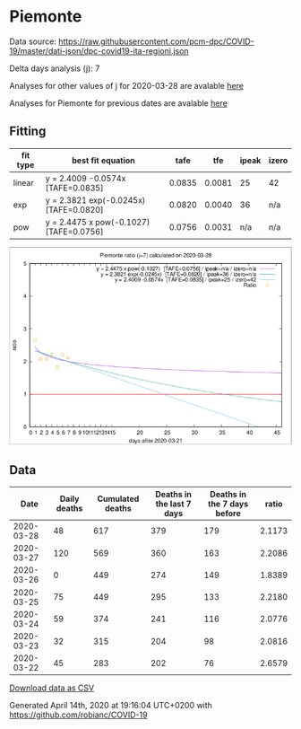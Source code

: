 # Piemonte

Data source: https://raw.githubusercontent.com/pcm-dpc/COVID-19/master/dati-json/dpc-covid19-ita-regioni.json

Delta days analysis (j): 7

Analyses for other values of j for 2020-03-28 are avalable [here](../2020-03-28/README.md)

Analyses for Piemonte for previous dates are avalable [here](../README.md)

## Fitting 
|fit type|best fit equation|tafe|tfe|ipeak|izero|
|-------|-----|--------|------|---|---|
|linear|y = 2.4009 -0.0574x  [TAFE=0.0835]|0.0835|0.0081|25|42|
|exp|y = 2.3821 exp(-0.0245x)  [TAFE=0.0820]|0.0820|0.0040|36|n/a|
|pow|y = 2.4475 x pow(-0.1027)  [TAFE=0.0756]|0.0756|0.0031|n/a|n/a|

![Plot](COVID-19_piemonte_j7_2020-03-28.png)

## Data
|Date|Daily deaths|Cumulated deaths|Deaths in the last 7 days|Deaths in the 7 days before|ratio|
|----|----------|-----------|-------|--------------------|-----|
|2020-03-28|48|617|379|179|2.1173|
|2020-03-27|120|569|360|163|2.2086|
|2020-03-26|0|449|274|149|1.8389|
|2020-03-25|75|449|295|133|2.2180|
|2020-03-24|59|374|241|116|2.0776|
|2020-03-23|32|315|204|98|2.0816|
|2020-03-22|45|283|202|76|2.6579|

[Download data as CSV](COVID-19_piemonte_j7_2020-03-28.csv)

Generated April 14th, 2020 at 19:16:04 UTC+0200 with https://github.com/robianc/COVID-19
